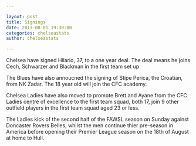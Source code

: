 ```yaml
---

layout: post
title: Signings
date: 2013-08-01 19:30:00
categories: chelseastats
author: chelseastats

---
```


<p>Chelsea have signed Hilario, 37, to a one year deal. The deal means he joins Cech, Schwarzer and Blackman 
in the first team set up</p>

<p>The Blues have also annoucned the signing of Stipe Perica, the Croatian, from NK Zadar. The 18 year 
old will join the CFC academy.</p>

<p>Chelsea Ladies have also moved to promote Brett and Ayane from the CFC Ladies centre of excellence 
to the first team squad, both 17, join 9 other outfield players
in the first team squad aged 23 or less.</p>

<p>The Ladies kick of the second half of the FAWSL season on Sunday against Doncaster Rovers Belles, 
whilst the men continue thier pre-season in America before opening their 
Premier League season on the 18th of August at home to Hull.</p>

